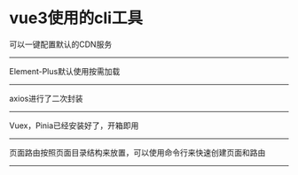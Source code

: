 # vue3使用的cli工具

可以一键配置默认的CDN服务  
***
Element-Plus默认使用按需加载  
***
axios进行了二次封装  
***
Vuex，Pinia已经安装好了，开箱即用  
***
页面路由按照页面目录结构来放置，可以使用命令行来快速创建页面和路由  
***

